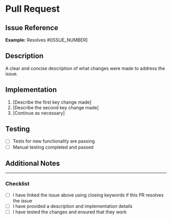 # Pull Request

## Issue Reference

<!-- 
Please reference the issue this PR addresses. 
If the issue is resolved by this PR, use a closing keyword like:
- Closes #[ISSUE_NUMBER]
- Fixes #[ISSUE_NUMBER]
- Resolves #[ISSUE_NUMBER]
-->

**Example:**
Resolves #[ISSUE_NUMBER]

## Description

<!-- Provide a brief description of what this PR does -->
A clear and concise description of what changes were made to address the issue.

## Implementation

1. [Describe the first key change made]
2. [Describe the second key change made]
3. [Continue as necessary]

## Testing

<!-- Briefly describe any tests written or run to validate the changes -->

- [ ] Tests for new functionality are passing
- [ ] Manual testing completed and passed

## Additional Notes

<!-- Add any additional information or context related to the PR -->

---

### Checklist

- [ ] I have linked the issue above using closing keywords if this PR resolves the issue
- [ ] I have provided a description and implementation details
- [ ] I have tested the changes and ensured that they work
